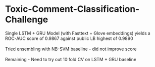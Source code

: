 # Toxic-Comment-Classification-Challenge

Single LSTM + GRU Model (with Fasttext + Glove embeddings) yields a ROC-AUC score of 0.9867 against public LB highest of 0.9890 <br />
<br />
Tried ensembling with NB-SVM baseline - did not improve score <br />
<br />
Remaining - Need to try out 10 fold CV on LSTM + GRU baseline
